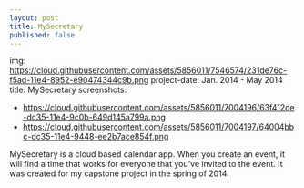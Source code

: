 ```yaml
---
layout: post
title: MySecretary
published: false
---
```


img: https://cloud.githubusercontent.com/assets/5856011/7546574/231de76c-f5ad-11e4-8952-e90474344c9b.png
project-date: Jan. 2014 - May 2014
title: MySecretary
screenshots:
  - https://cloud.githubusercontent.com/assets/5856011/7004196/63f412de-dc35-11e4-9c0b-649d145a799a.png
  - https://cloud.githubusercontent.com/assets/5856011/7004197/64004bbc-dc35-11e4-9448-ee2b7ace854f.png

MySecretary is a cloud based calendar app. When you create an event, it will find a time that works for everyone that you’ve invited to the event. It was created for my capstone project in the spring of 2014.